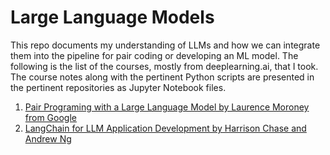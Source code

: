 # Large Language Models

This repo documents my understanding of LLMs and how we can integrate them into the pipeline for pair coding or developing an ML model. The following is the list of the courses, mostly from deeplearning.ai, that I took. The course notes along with the pertinent Python scripts are presented in the pertinent repositories as Jupyter Notebook files. 


1. <a href="https://github.com/DanialArab/LLM/tree/main/Pair%20programming%20with%20an%20LLM">Pair Programing with a Large Language Model by Laurence Moroney from Google</a>
2. <a href="https://github.com/DanialArab/LLMs/tree/main/LangChain%20for%20LLM%20Application%20Development">LangChain for LLM Application Development by Harrison Chase and Andrew Ng</a> 
